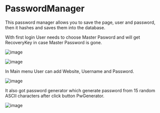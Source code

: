 # PasswordManager
This password manager allows you to save the page, user and password, then it hashes and saves them into the database.

With first login User needs to choose Master Pasword and will get RecoveryKey in case Master Password is gone.


![image](https://user-images.githubusercontent.com/97406457/163603474-f4513828-d74b-4e71-b188-00bd5e59cbcb.png)

![image](https://user-images.githubusercontent.com/97406457/163603622-20057304-39ec-4830-8c0d-b064c4618be2.png)


In Main menu User can add Website, Username and Password.

![image](https://user-images.githubusercontent.com/97406457/163604075-02bf4fc2-ed2b-440c-a3f2-dd9075f3e393.png)



It also got password generator which generate password from 15 random ASCII characters after click button PwGenerator.

![image](https://user-images.githubusercontent.com/97406457/163604254-01ecb636-4a26-4628-9c99-6ccc05882369.png)



